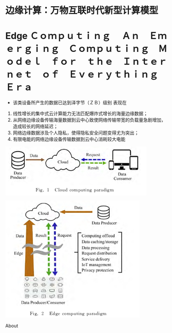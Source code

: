 # 边缘计算：万物互联时代新型计算模型
#  Edge Ｃｏｍｐｕｔｉｎｇ　 Ａｎ　Ｅｍｅｒｇｉｎｇ　Ｃｏｍｐｕｔｉｎｇ　Ｍｏｄｅｌ　ｆｏｒ　ｔｈｅ　Ｉｎｔｅｒｎｅｔ　ｏｆ　Ｅｖｅｒｙｔｈｉｎｇ Ｅｒａ

- 该类设备所产生的数据已达到泽字节（ＺＢ）级别
表现在
1. 线性增长的集中式云计算能力无法匹配爆炸式增长的海量边缘数据；
2. 从网络边缘设备传输海量数据到云中心致使网络传输带宽的负载量急剧增加，造成较长的网络延迟；
3. 网络边缘数据涉及个人隐私，使得隐私安全问题变得尤为突出；
4. 有限电能的网络边缘设备传输数据到云中心消耗较大电能

![](./img/trans_struct.png)

![](./img/edge_struct.png)



About


